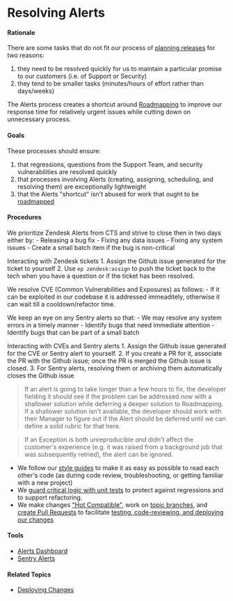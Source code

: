 # Resolving Alerts


#### Rationale

There are some tasks that do not fit our process of [planning releases](planning_releases.md) for two reasons:
  1. they need to be resolved quickly for us to maintain a particular promise to our customers (i.e. of Support or Security)
  2. they tend to be smaller tasks (minutes/hours of effort rather than days/weeks)

The Alerts process creates a shortcut around [Roadmapping](planning_releases/roadmapping.md) to improve our response time for relatively urgent issues while cutting down on unnecessary process.


#### Goals

These processes should ensure:

 1. that regressions, questions from the Support Team, and security vulnerabilities are resolved quickly
 2. that processes involving Alerts (creating, assigning, scheduling, and resolving them) are exceptionally lightweight
 3. that the Alerts "shortcut" isn't abused for work that ought to be [roadmapped](planning_releases/roadmapping.md)


#### Procedures

 We prioritize Zendesk Alerts from CTS and strive to close then in two days either by:
    - Releasing a bug fix
    - Fixing any data issues
    - Fixing any system issues
    - Create a small batch item if the bug is non-critical

  Interacting with Zendesk tickets
      1.  Assign the Github issue generated for the ticket to yourself
      2.  Use `ep zendesk:assign` to push the ticket back to the tech when you have a question or if the ticket has been resolved. 

  We resolve CVE (Common Vulnerabilities and Exposures) as follows:
    - If it can be exploited in our codebase it is addressed immeaditely, otherwise it can wait till a cooldown/refactor time.

  We keep an eye on any Sentry alerts so that:
    - We may resolve any system errors in a timely manner
    - Identify bugs that need immediate attention
    - Identify bugs that can be part of a small batch

  Interacting with CVEs and Sentry alerts
    1. Assign the Github issue generated for the CVE or Sentry alert to yourself.
    2. If you create a PR for it, associate the PR with the Github issue; once the PR is merged the Github issue is closed.
    3. For Sentry alerts, resolving them or archiving them automatically closes the Github issue

   > If an alert is going to take longer than a few hours to fix, the developer fielding it should see if the problem can be addressed _now_ with a shallower solution while deferring a deeper solution to Roadmapping. If a shallower solution isn't available, the developer should work with their Manager to figure out if the Alert should be deferred until we can define a solid rubric for that here.
   >
   
   > If an Exception is both unreproducible _and_ didn't affect the customer's experience (e.g. it was raised from a background job that was subsequently retried), the alert can be ignored.
 
 - We follow our [style guides](https://github.com/cph/style-guides) to make it as easy as possible to read each other's code (as during code review, troubleshooting, or getting familiar with a new project)
 - We [guard critical logic with unit tests](developing_features/automated_tests.md) to protect against regressions and to support refactoring.
 - We make changes ["Hot Compatible"](developing_features/hot_compatibility.md), work on [topic branches](developing_features/git_flow.md), and [create Pull Requests](developing_features/pull_requests.md) to facilitate [testing, code-reviewing, and deploying our changes](deploying_changes.md)


#### Tools

 - [Alerts Dashboard](https://ep-grand-central.herokuapp.com/dashboards/alerts?scroll=1)
 - [Sentry Alerts](https://github.com/issues?q=is%3Aopen+user%3Acph+label%3Asentry+-label%3Abug+sort%3Acreated-desc)


#### Related Topics

 - [Deploying Changes](deploying_changes.md)
